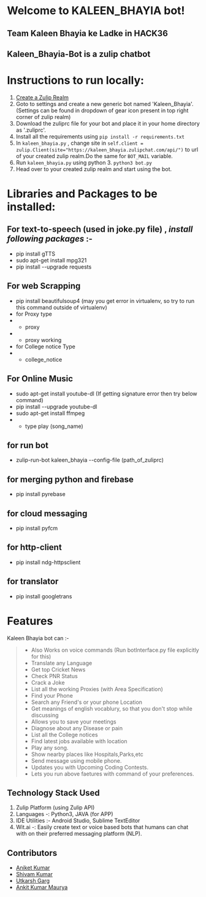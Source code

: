 # Welcome to KALEEN_BHAYIA bot!

## Team Kaleen Bhayia ke Ladke in HACK36

## **Kaleen_Bhayia-Bot** is a zulip chatbot

# Instructions to run locally:

1. [Create a Zulip Realm](https://zulip.com/create_realm/)
2. Goto to settings and create a new generic bot named 'Kaleen_Bhayia'.
   (Settings can be found in dropdown of gear icon present in top right corner
   of zulip realm)
3. Download the zuliprc file for your bot and place it in your home directory as
   '.zuliprc'.
4. Install all the requirements using `pip install -r requirements.txt`
5. In `kaleen_bhayia.py` , change site in
   `self.client = zulip.Client(site="https://kaleen_bhayia.zulipchat.com/api/")`
   to url of your created zulip realm.Do the same for `BOT_MAIL` variable.
6. Run `kaleen_bhayia.py` using python 3. `python3 bot.py`
7. Head over to your created zulip realm and start using the bot.

# Libraries and Packages to be installed:

## For text-to-speech (used in joke.py file) , _install following packages_ :-

- pip install gTTS
- sudo apt-get install mpg321
- pip install --upgrade requests

## For web Scrapping

- pip install beautifulsoup4 (may you get error in virtualenv, so try to run
  this command outside of virtualenv)
- for Proxy type
- - proxy
- - proxy working
- for College notice Type
- - college_notice

## For Online Music

- sudo apt-get install youtube-dl (If getting signature error then try below
  command)
- pip install --upgrade youtube-dl
- sudo apt-get install ffmpeg
- - type play (song_name)

## for run bot

- zulip-run-bot kaleen_bhayia --config-file (path_of_zuliprc)

## for merging python and firebase

- pip install pyrebase

## for cloud messaging

- pip install pyfcm

## for http-client

- pip install ndg-httpsclient

## for translator

- pip install googletrans

# Features

Kaleen Bhayia bot can :-

> - Also Works on voice commands (Run botInterface.py file explicitly for this)
> - Translate any Language
> - Get top Cricket News
> - Check PNR Status
> - Crack a Joke
> - List all the working Proxies (with Area Specification)
> - Find your Phone
> - Search any Friend's or your phone Location
> - Get meanings of english vocablury, so that you don't stop while discussing
> - Allows you to save your meetings
> - Diagnose about any Disease or pain
> - List all the College notices
> - Find latest jobs available with location
> - Play any song.
> - Show nearby places like Hospitals,Parks,etc
> - Send message using mobile phone.
> - Updates you with Upcoming Coding Contests.
> - Lets you run above faetures with command of your preferences.

## Technology Stack Used

1. Zulip Platform (using Zulip API)
2. Languages -: Python3, JAVA (for APP)
3. IDE Utilities :- Android Studio, Sublime TextEditor
4. Wit.ai -: Easily create text or voice based bots that humans can chat with on
   their preferred messaging platform (NLP).

## Contributors

- [Aniket Kumar](https://github.com/Aniket468)
- [Shivam Kumar](https://github.com/shivam4035)
- [Utkarsh Garg](https://github.com/utkarsh22garg)
- [Ankit Kumar Maurya](https://github.com/mauryaankitsh)
